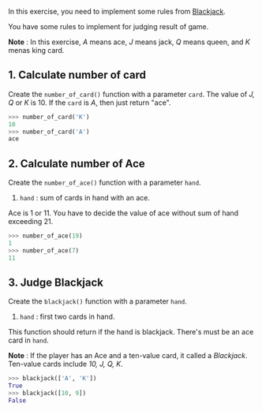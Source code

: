 In this exercise, you need to implement some rules from [Blackjack](https://en.wikipedia.org/wiki/Blackjack).

You have some rules to implement for judging result of game.

**Note** : In this exercise, _A_ means ace, _J_ means jack, _Q_ means queen, and _K_ menas king card.

## 1. Calculate number of card

Create the `number_of_card()` function with a parameter `card`. The value of _J, Q_ or _K_ is 10. If the `card` is _A_, then just return "ace".

```python
>>> number_of_card('K')
10
>>> number_of_card('A')
ace
```

## 2. Calculate number of Ace

Create the `number_of_ace()` function with a parameter `hand`.

1. `hand` : sum of cards in hand with an ace.

Ace is 1 or 11. You have to decide the value of ace without sum of hand exceeding 21.

```python
>>> number_of_ace(19)
1
>>> number_of_ace(7)
11
```

## 3. Judge Blackjack

Create the `blackjack()` function with a parameter `hand`.

1. `hand` : first two cards in hand.

This function should return if the hand is blackjack. There's must be an ace card in `hand`.

**Note** : If the player has an Ace and a ten-value card, it called a _Blackjack_. Ten-value cards include _10, J, Q, K_.

```python
>>> blackjack(['A', 'K'])
True
>>> blackjack([10, 9])
False
```

